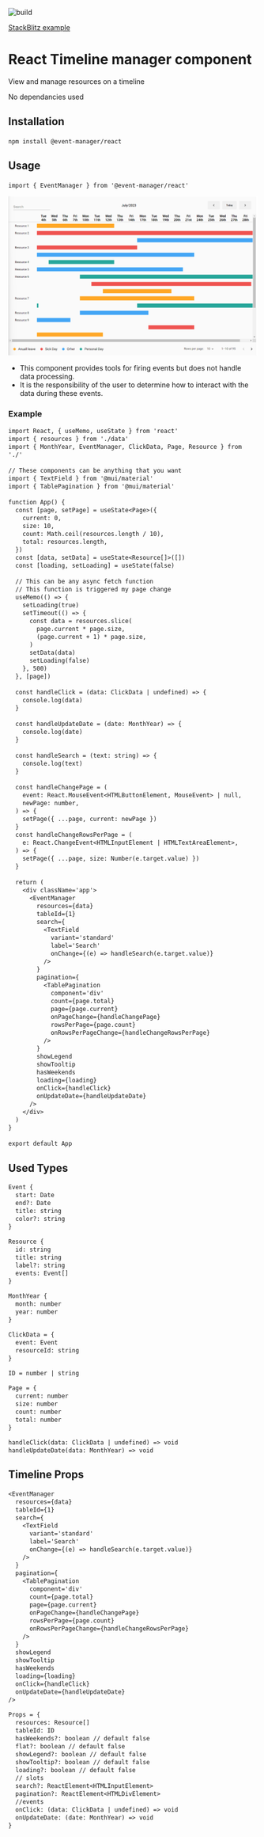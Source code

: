 ![build](https://github.com/jurisbandenieks/event-manager/actions/workflows/main.yml/badge.svg)

[StackBlitz example](https://stackblitz.com/edit/event-manager-react)

# React Timeline manager component

View and manage resources on a timeline

No dependancies used

## Installation

`npm install @event-manager/react`

## Usage

`import { EventManager } from '@event-manager/react'`

![alt text](https://github.com/jurisbandenieks/event-manager/blob/HEAD/images/event-manager.png)

- This component provides tools for firing events but does not handle data processing.
- It is the responsibility of the user to determine how to interact with the data during these events.

### Example

```
import React, { useMemo, useState } from 'react'
import { resources } from './data'
import { MonthYear, EventManager, ClickData, Page, Resource } from './'

// These components can be anything that you want
import { TextField } from '@mui/material'
import { TablePagination } from '@mui/material'

function App() {
  const [page, setPage] = useState<Page>({
    current: 0,
    size: 10,
    count: Math.ceil(resources.length / 10),
    total: resources.length,
  })
  const [data, setData] = useState<Resource[]>([])
  const [loading, setLoading] = useState(false)

  // This can be any async fetch function
  // This function is triggered my page change
  useMemo(() => {
    setLoading(true)
    setTimeout(() => {
      const data = resources.slice(
        page.current * page.size,
        (page.current + 1) * page.size,
      )
      setData(data)
      setLoading(false)
    }, 500)
  }, [page])

  const handleClick = (data: ClickData | undefined) => {
    console.log(data)
  }

  const handleUpdateDate = (date: MonthYear) => {
    console.log(date)
  }

  const handleSearch = (text: string) => {
    console.log(text)
  }

  const handleChangePage = (
    event: React.MouseEvent<HTMLButtonElement, MouseEvent> | null,
    newPage: number,
  ) => {
    setPage({ ...page, current: newPage })
  }
  const handleChangeRowsPerPage = (
    e: React.ChangeEvent<HTMLInputElement | HTMLTextAreaElement>,
  ) => {
    setPage({ ...page, size: Number(e.target.value) })
  }

  return (
    <div className='app'>
      <EventManager
        resources={data}
        tableId={1}
        search={
          <TextField
            variant='standard'
            label='Search'
            onChange={(e) => handleSearch(e.target.value)}
          />
        }
        pagination={
          <TablePagination
            component='div'
            count={page.total}
            page={page.current}
            onPageChange={handleChangePage}
            rowsPerPage={page.count}
            onRowsPerPageChange={handleChangeRowsPerPage}
          />
        }
        showLegend
        showTooltip
        hasWeekends
        loading={loading}
        onClick={handleClick}
        onUpdateDate={handleUpdateDate}
      />
    </div>
  )
}

export default App
```

## Used Types

```
Event {
  start: Date
  end?: Date
  title: string
  color?: string
}
```

```
Resource {
  id: string
  title: string
  label?: string
  events: Event[]
}
```

```
MonthYear {
  month: number
  year: number
}
```

```
ClickData = {
  event: Event
  resourceId: string
}
```

```
ID = number | string
```

```
Page = {
  current: number
  size: number
  count: number
  total: number
}
```

```
handleClick(data: ClickData | undefined) => void
handleUpdateDate(data: MonthYear) => void
```

## Timeline Props

```
<EventManager
  resources={data}
  tableId={1}
  search={
    <TextField
      variant='standard'
      label='Search'
      onChange={(e) => handleSearch(e.target.value)}
    />
  }
  pagination={
    <TablePagination
      component='div'
      count={page.total}
      page={page.current}
      onPageChange={handleChangePage}
      rowsPerPage={page.count}
      onRowsPerPageChange={handleChangeRowsPerPage}
    />
  }
  showLegend
  showTooltip
  hasWeekends
  loading={loading}
  onClick={handleClick}
  onUpdateDate={handleUpdateDate}
/>
```

```
Props = {
  resources: Resource[]
  tableId: ID
  hasWeekends?: boolean // default false
  flat?: boolean // default false
  showLegend?: boolean // default false
  showTooltip?: boolean // default false
  loading?: boolean // default false
  // slots
  search?: ReactElement<HTMLInputElement>
  pagination?: ReactElement<HTMLDivElement>
  //events
  onClick: (data: ClickData | undefined) => void
  onUpdateDate: (date: MonthYear) => void
}
```
